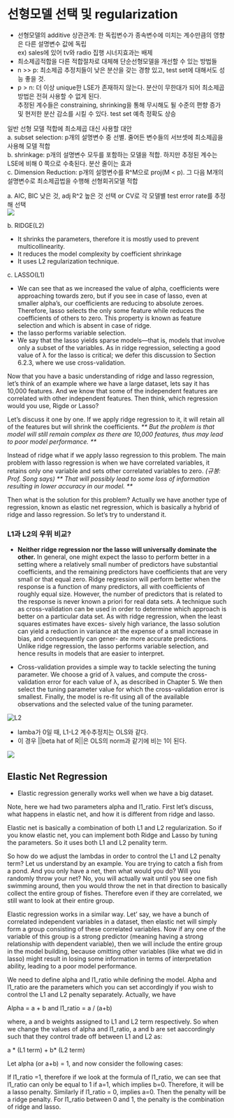 
# 선형모델 선택 및 regularization

- 선형모델의 additive 상관관계: 한 독립변수가 종속변수에 미치는 계수만큼의 영향은 다른 설명변수 값에 독립<br/>
    ex) sales에 있어 tv와 radio 집행 시너지효과는 배제
- 최소제곱적합을 다른 적합절차로 대체해 단순선형모델을 개선할 수 있는 방법들
- n >> p: 최소제곱 추정치들이 낮은 분산을 갖는 경향 있고, test set에 대해서도 성능 좋을 것. 
- p > n: 더 이상 unique한 LSE가 존재하지 않는다. 분산이 무한대가 되어 최소제곱 방법은 전혀 사용할 수 없게 된다. <br/>
    추정된 계수들은 constraining, shrinking을 통해 무시해도 될 수준의 편향 증가 및 현저한 분산 감소를 시킬 수 있다. test set 예측 정확도 상승

일반 선형 모델 적합에 최소제곱 대신 사용할 대안<br/>
    a. subset selection: p개의 설명변수 중 선별. 줄어든 변수들의 서브셋에 최소제곱을 사용해 모델 적합 <br/>
    b. shrinkage: p개의 설명변수 모두를 포함하는 모델을 적합. 하지만 추정된 계수는 LSE에 비해 0 쪽으로 수축된다. 분산 줄이는 효과 <br/>
    c. Dimension Reduction: p개의 설명변수를 R^M으로 proj(M < p). 그 다음 M개의 설명변수로 최소제곱법을 수행해 선형회귀모델 적합 <br/>

a. AIC, BIC 낮은 것, adj R^2 높은 것 선택 or CV로 각 모델별 test error rate를 추정해 선택<br/>
![](https://media.springernature.com/lw785/springer-static/image/chp%3A10.1007%2F978-1-4614-7138-7_6/MediaObjects/978-1-4614-7138-7_6_Fig3_HTML.gif)

b. RIDGE(L2)
- It shrinks the parameters, therefore it is mostly used to prevent multicollinearity.
- It reduces the model complexity by coefficient shrinkage
- It uses L2 regularization technique.

c. LASSO(L1)
- We can see that as we increased the value of alpha, coefficients were approaching towards zero, but if you see in case of lasso, even at smaller alpha’s, our coefficients are reducing to absolute zeroes. Therefore, lasso selects the only some feature while reduces the coefficients of others to zero. This property is known as feature selection and which is absent in case of ridge.
- the lasso performs variable selection.
- We say that the lasso yields sparse models—that is, models that involve only a subset of the variables. As in ridge regression, selecting a good value of λ for the lasso is critical; we defer this discussion to Section 6.2.3, where we use cross-validation.

Now that you have a basic understanding of ridge and lasso regression, let’s think of an example where we have a large dataset, lets say it has 10,000 features. And we know that some of the independent features are correlated with other independent features. Then think, which regression would you use, Rigde or Lasso?

Let’s discuss it one by one. If we apply ridge regression to it, it will retain all of the features but will shrink the coefficients. _** But the problem is that model will still remain complex as there are 10,000 features, thus may lead to poor model performance. **_

Instead of ridge what if we apply lasso regression to this problem. The main problem with lasso regression is when we have correlated variables, it retains only one variable and sets other correlated variables to zero. _(규봉: Prof. Song says) ** That will possibly lead to some loss of information resulting in lower accuracy in our model. **_

Then what is the solution for this problem? Actually we have another type of regression, known as elastic net regression, which is basically a hybrid of ridge and lasso regression. So let’s try to understand it.

### L1과 L2의 우위 비교?

- **Neither ridge regression nor the lasso will universally dominate the other.** In general, one might expect the lasso to perform better in a setting where a relatively small number of predictors have substantial coefficients, and the remaining predictors have coefficients that are very small or that equal zero. Ridge regression will perform better when the response is a function of many predictors, all with coefficients of roughly equal size. However, the number of predictors that is related to the response is never known a priori for real data sets. A technique such as cross-validation can be used in order to determine which approach is better on a particular data set.
As with ridge regression, when the least squares estimates have exces- sively high variance, the lasso solution can yield a reduction in variance at the expense of a small increase in bias, and consequently can gener- ate more accurate predictions. Unlike ridge regression, the lasso performs variable selection, and hence results in models that are easier to interpret.

- Cross-validation provides a simple way to tackle selecting the tuning parameter. We choose a grid of λ values, and compute the cross-validation error for each value of λ, as described in Chapter 5. We then select the tuning parameter value for which the cross-validation error is smallest. Finally, the model is re-fit using all of the available observations and the selected value of the tuning parameter.

![L2](https://media.springernature.com/lw785/springer-static/image/chp%3A10.1007%2F978-1-4614-7138-7_6/MediaObjects/978-1-4614-7138-7_6_Fig12_HTML.gif)

- lamba가 0일 때, L1-L2 계수추정치는 OLS와 같다.
- 이 경우 ||beta hat of R||은 OLS의 norm과 같기에 비는 1이 된다.

![](https://media.springernature.com/lw785/springer-static/image/chp%3A10.1007%2F978-1-4614-7138-7_6/MediaObjects/978-1-4614-7138-7_6_Fig4_HTML.gif)

## Elastic Net Regression

- Elastic regression generally works well when we have a big dataset.

Note, here we had two parameters alpha and l1_ratio. First let’s discuss, what happens in elastic net, and how it is different from ridge and lasso.

Elastic net is basically a combination of both L1 and L2 regularization. So if you know elastic net, you can implement both Ridge and Lasso by tuning the parameters. So it uses both L1 and L2 penality term.

So how do we adjust the lambdas in order to control the L1 and L2 penalty term? Let us understand by an example. You are trying to catch a fish from a pond. And you only have a net, then what would you do? Will you randomly throw your net? No, you will actually wait until you see one fish swimming around, then you would throw the net in that direction to basically collect the entire group of fishes. Therefore even if they are correlated, we still want to look at their entire group.

Elastic regression works in a similar way. Let’ say, we have a bunch of correlated independent variables in a dataset, then elastic net will simply form a group consisting of these correlated variables. Now if any one of the variable of this group is a strong predictor (meaning having a strong relationship with dependent variable), then we will include the entire group in the model building, because omitting other variables (like what we did in lasso) might result in losing some information in terms of interpretation ability, leading to a poor model performance.

We need to define alpha and l1_ratio while defining the model. Alpha and l1_ratio are the parameters which you can set accordingly if you wish to control the L1 and L2 penalty separately. Actually, we have

Alpha = a + b           and     l1_ratio =  a / (a+b)

where, a and b weights assigned to L1 and L2 term respectively. So when we change the values of alpha and l1_ratio, a and b are set aaccordingly such that they control trade off between L1 and L2 as:

a * (L1 term) + b* (L2 term)

Let alpha (or a+b) = 1, and now consider the following cases:

If l1_ratio =1, therefore if we look at the formula of l1_ratio, we can see that l1_ratio can only be equal to 1 if a=1, which implies b=0. Therefore, it will be a lasso penalty.
Similarly if l1_ratio = 0, implies a=0. Then the penalty will be a ridge penalty.
For l1_ratio between 0 and 1, the penalty is the combination of ridge and lasso.
